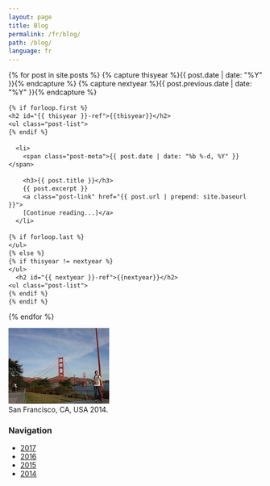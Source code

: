 ```yaml
---
layout: page
title: Blog
permalink: /fr/blog/
path: /blog/
language: fr
---
```


<div class="page-col-wrapper">
  <div class="page-col page-col-1">
  {% for post in site.posts %}
    {% capture thisyear %}{{ post.date | date: "%Y" }}{% endcapture %}
    {% capture nextyear %}{{ post.previous.date | date: "%Y" }}{% endcapture %}

    {% if forloop.first %}
    <h2 id="{{ thisyear }}-ref">{{thisyear}}</h2>
    <ul class="post-list">
    {% endif %}

      <li>
        <span class="post-meta">{{ post.date | date: "%b %-d, %Y" }}</span>

        <h3>{{ post.title }}</h3>
        {{ post.excerpt }}
        <a class="post-link" href="{{ post.url | prepend: site.baseurl }}">
        [Continue reading...]</a>
      </li>

    {% if forloop.last %}
    </ul>
    {% else %}
    {% if thisyear != nextyear %}
    </ul>
      <h2 id="{{ nextyear }}-ref">{{nextyear}}</h2>
    <ul class="post-list">
    {% endif %}
    {% endif %}
  {% endfor %}
  </div>
  <div class="page-col page-col-2">
    <p><img src="/images/san-francisco.jpg" alt="San Francisco, CA, USA 2014."
    width="200" height="150" /><br />
    San Francisco, CA, USA 2014.</p>
    <h3>Navigation</h3>
    <ul class="navigation">
      <li><a href="#2017-ref">2017</a></li>
      <li><a href="#2016-ref">2016</a></li>
      <li><a href="#2015-ref">2015</a></li>
      <li><a href="#2014-ref">2014</a></li>
    </ul>
  </div>
</div>
